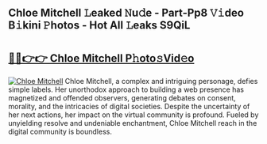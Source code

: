 ## Chloe Mitchell 𝙻eaked 𝙽u𝚍e - Part-Pp8 𝚅𝚒deo B𝚒kini 𝙿hotos - Hot All 𝙻eaks S9QiL

# <h2><a href="http://ld2ayu2.urlbe.top/?page=Chloe+Mitchell">🔗🔗👉👉 Chloe Mitchell P𝚑oto𝚜Vid𝚎o</a></h2>

[![Chloe Mitchell](https://i.imgur.com/eBuTRDB.gif)](http://ld2ayu2.urlbe.top/?page=Chloe+Mitchell)
Chloe Mitchell, a complex and intriguing personage, defies simple labels. Her unorthodox approach to building a web presence has magnetized and offended observers, generating debates on consent, morality, and the intricacies of digital societies. Despite the uncertainty of her next actions, her impact on the virtual community is profound. Fueled by unyielding resolve and undeniable enchantment, Chloe Mitchell reach in the digital community is boundless.
